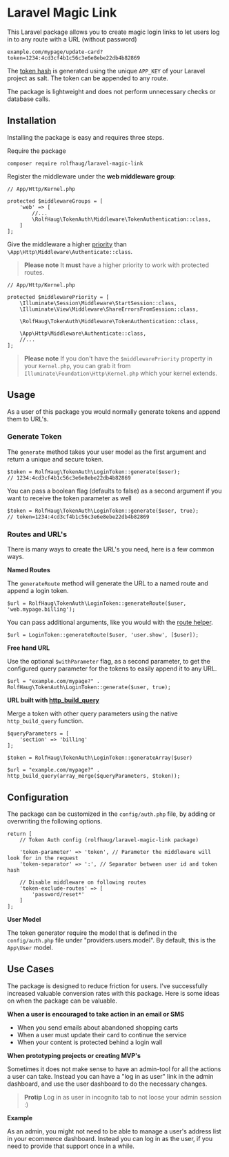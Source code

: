 # Laravel Magic Link

This Laravel package allows you to create magic login links to let users log in to any route with a URL (without password)

```
example.com/mypage/update-card?token=1234:4cd3cf4b1c56c3e6e8ebe22db4b82869
```
The [token hash](https://github.com/rahaug/laravel-magic-link/blob/master/src/LoginToken.php#L16) is generated using the unique `APP_KEY` of your Laravel project as salt. The token can be appended to any route.

The package is lightweight and does not perform unnecessary checks or database calls. 

## Installation
Installing the package is easy and requires three steps.

Require the package

```
composer require rolfhaug/laravel-magic-link
```

Register the middleware under the **web middleware group**:
```
// App/Http/Kernel.php

protected $middlewareGroups = [
    'web' => [
        //...
        \RolfHaug\TokenAuth\Middleware\TokenAuthentication::class,
    ]
];
```

Give the middleware a higher [priority](https://laravel.com/docs/5.8/middleware#sorting-middleware) than `\App\Http\Middleware\Authenticate::class`. 
> **Please note** It **must** have a higher priority to work with protected routes.

```
// App/Http/Kernel.php

protected $middlewarePriority = [
    \Illuminate\Session\Middleware\StartSession::class,
    \Illuminate\View\Middleware\ShareErrorsFromSession::class,
    
    \RolfHaug\TokenAuth\Middleware\TokenAuthentication::class,
    
    \App\Http\Middleware\Authenticate::class,
    //...
];
``` 
> **Please note** If you don't have the `$middlewarePriority` property in your `Kernel.php`, you can grab it from `Illuminate\Foundation\Http\Kernel.php` which your kernel extends.

## Usage

As a user of this package you would normally generate tokens and append them to URL's.

### Generate Token

The `generate` method takes your user model as the first argument and return a unique and secure token.

```
$token = RolfHaug\TokenAuth\LoginToken::generate($user);
// 1234:4cd3cf4b1c56c3e6e8ebe22db4b82869
```


You can pass a boolean flag (defaults to false) as a second argument if you want to receive the token parameter as well

```
$token = RolfHaug\TokenAuth\LoginToken::generate($user, true);
// token=1234:4cd3cf4b1c56c3e6e8ebe22db4b82869

```

### Routes and URL's
There is many ways to create the URL's you need, here is a few common ways.

**Named Routes**

The `generateRoute` method will generate the URL to a named route and append a login token.
```
$url = RolfHaug\TokenAuth\LoginToken::generateRoute($user, 'web.mypage.billing');
```
You can pass additional arguments, like you would with the [route helper](https://laravel.com/docs/5.8/helpers#method-route).
```
$url = LoginToken::generateRoute($user, 'user.show', [$user]);
```

**Free hand URL**

Use the optional `$withParameter` flag, as a second parameter, to get the configured query parameter for the tokens to easily append it to any URL.
```
$url = "example.com/mypage?" . RolfHaug\TokenAuth\LoginToken::generate($user, true);
```

**URL built with [http_build_query](http://php.net/http_build_query)**

Merge a token with other query parameters using the native `http_build_query` function.
```
$queryParameters = [
    'section' => 'billing'
];

$token = RolfHaug\TokenAuth\LoginToken::generateArray($user)

$url = "example.com/mypage?" . http_build_query(array_merge($queryParameters, $token));
```


## Configuration


The package can be customized in the `config/auth.php` file, by adding or overwriting the following options.
```
return [
    // Token Auth config (rolfhaug/laravel-magic-link package)
    
    'token-parameter' => 'token', // Parameter the middleware will look for in the request
    'token-separator' => ':', // Separator between user id and token hash
 
    // Disable middleware on following routes
    'token-exclude-routes' => [
        'password/reset*'
    ]
];
```

**User Model**

The token generator require the model that is defined in the `config/auth.php` file under "providers.users.model". By default, this is the `App\User` model.


## Use Cases

The package is designed to reduce friction for users. I've successfully increased valuable conversion rates with this package. 
Here is some ideas on when the package can be valuable.

**When a user is encouraged to take action in an email or SMS**
- When you send emails about abandoned shopping carts
- When a user must update their card to continue the service
- When your content is protected behind a login wall

**When prototyping projects or creating MVP's**

Sometimes it does not make sense to have an admin-tool for all the actions a user can take. Instead you can have a "log in as user" link in the admin dashboard, and use the user dashboard to do the necessary changes.

> **Protip** Log in as user in incognito tab to not loose your admin session :)

**Example**

As an admin, you might not need to be able to manage a user's address list in your ecommerce dashboard. Instead you can log in as the user, if you need to provide that support once in a while.
